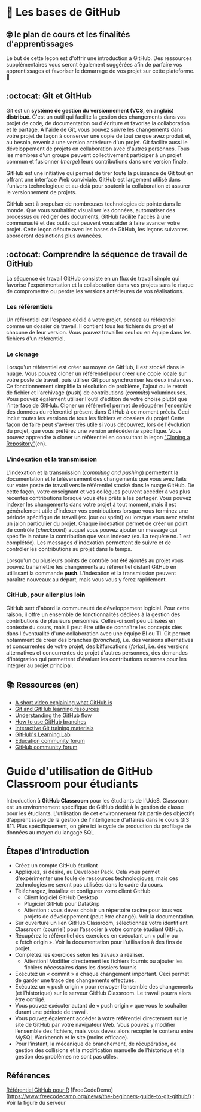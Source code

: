 # :wave: Les bases de GitHub

## 🤓 le plan de cours et les finalités d'apprentissages

Le but de cette leçon est d'offrir une introduction à GitHub. Des ressources supplémentaires vous seront également suggérées afin de parfaire vos apprentissages et favoriser le démarrage de vos projet sur cette plateforme. 🚀

## :octocat: Git et GitHub

Git est un **système de gestion du versionnement (VCS, en anglais) distribué**. C'est un outil qui facilite la gestion des changements dans vos projet de code, de documentation ou d'écriture et favorise la collaboration et le partage. À l'aide de Git, vous pouvez suivre les changements dans votre projet de façon à conserver une copie de tout ce que avez produit et, au besoin, revenir à une version antérieure d'un projet. Git facilite aussi le développement de projets en collaboration avec d'autres personnes. Tous les membres d'un groupe peuvent collectivement participer à un projet commun et fusionner (*merge*) leurs contributions dans une version finale.

GitHub est une initiative qui permet de tirer toute la puissance de Git tout en offrant une interface Web conviviale. GitHub est largement utilisé dans l'univers technologique et au-delà pour soutenir la collaboration et assurer le versionnement de projets.

GitHub sert à propulser de nombreuses technologies de pointe dans le monde. Que vous souhaitiez visualiser les données, automatiser des processus ou rédiger des documents, GitHub facilite l'accès à une communauté et des outils qui peuvent vous aider à faire avancer votre projet. Cette leçon débute avec les bases de GitHub, les leçons suivantes aborderont des notions plus avancées.

## :octocat: Comprendre la séquence de travail de GitHub

La séquence de travail GitHub consiste en un flux de travail simple qui favorise l'expérimentation et la collaboration dans vos projets sans le risque de compromettre ou perdre les versions antérieures de vos réalisations.

### Les référentiels

Un référentiel est l'espace dédié à votre projet, pensez au référentiel comme un dossier de travail. Il contient tous les fichiers du projet et chacune de leur version. Vous pouvez travailler seul ou en équipe dans les fichiers d'un référentiel.

### Le clonage

Lorsqu'un référentiel est créer au moyen de GitHub, il est stocké dans le nuage. Vous pouvez cloner un référentiel pour créer une copie locale sur votre poste de travail, puis utiliser Git pour synchroniser les deux instances. Ce fonctionnement simplifie la résolution de problème, l'ajout ou le retrait de fichier et l'archivage (*push*) de contributions (*commits*) volumineuses. Vous pouvez également utiliser l'outil d'édition de votre choise plutôt que l'interface de GitHub. Cloner un référentiel permet de récupérer l'ensemble des données du référentiel présent dans GitHub à ce moment précis. Ceci inclut toutes les versions de tous les fichiers et dossiers du projet! Cette façon de faire peut s'avérer très utile si vous découvrez, lors de l'évolution du projet, que vous préférez une version antécédente spécifique. Vous pouvez apprendre à cloner un référentiel en consultant la leçon ["Cloning a Repository"](https://docs.github.com/en/github/creating-cloning-and-archiving-repositories/cloning-a-repository)(en).

### L'indexation et la transmission

L'indexation et la transmission (*commiting and pushing*) permettent la documentation et le téléversement des changements que vous avez faits sur votre poste de travail vers le référentiel stocké dans le nuage GitHub. De cette façon, votre enseignant et vos collègues peuvent accéder à vos plus récentes contributions lorsque vous êtes prêts à les partager. Vous pouvez indexer les changements dans votre projet à tout moment, mais il est généralement utile d'indexer vos contributions lorsque vous terminez une période spécifique de travail (ex. jour ou sprint) ou lorsque vous avez atteint un jalon particulier du projet. Chaque indexation permet de créer un point de contrôle (*checkpoint*) auquel vous pouvez ajouter un message qui spécifie la nature la contribution que vous indexez (ex. La requête no. 1 est complétée). Les messages d'indexation permettent de suivre et de contrôler les contributions au projet dans le temps.

Lorsqu'un ou plusieurs points de contrôle ont été ajoutés au projet vous pouvez transmettre les changements au référentiel distant GitHub en utilissant la commande **push**. L'indexation et la transmission peuvent paraître nouveaux au départ, mais vous vous y ferez rapidement.

### GitHub, pour aller plus loin

GitHub sert d'abord la communauté de développement logiciel. Pour cette raison, il offre un ensemble de fonctionnalités dédiées à la gestion des contributions de plusieurs personnes. Celles-ci sont peu utilisées en contexte du cours, mais il peut être utile de connaître les concepts clés dans l'éventualité d'une collaboration avec une équipe BI ou TI. Git permet notamment de créer des branches (*branches*), i.e. des versions alternatives et concurrentes de votre projet, des biffurcations (*forks*), i.e. des versions alternatives et concurrentes de projet d'autres personnes, des demandes d'intégration qui permettent d'évaluer les contributions externes pour les intégrer au projet principal.

## 📚  Ressources (en)
* [A short video explaining what GitHub is](https://www.youtube.com/watch?v=w3jLJU7DT5E&feature=youtu.be) 
* [Git and GitHub learning resources](https://docs.github.com/en/github/getting-started-with-github/git-and-github-learning-resources) 
* [Understanding the GitHub flow](https://guides.github.com/introduction/flow/)
* [How to use GitHub branches](https://www.youtube.com/watch?v=H5GJfcp3p4Q&feature=youtu.be)
* [Interactive Git training materials](https://githubtraining.github.io/training-manual/#/01_getting_ready_for_class)
* [GitHub's Learning Lab](https://lab.github.com/)
* [Education community forum](https://education.github.community/)
* [GitHub community forum](https://github.community/)

# Guide d'utilisation de **GitHub Classroom** pour étudiants
Introduction à **GitHub Classroom** pour les étudiants de l'UdeS. Classroom est un environnement spécifique de GitHub dédié à la gestion de classe pour les étudiants. L'utilisation de cet environnement fait partie des objectifs d'apprentissage de la gestion de l'intelligence d'affaires dans le cours GIS 811. Plus spécifiquement, on gère ici le cycle de production du profilage de données au moyen du langage SQL.

## Étapes d'introduction
* Créez un compte GitHub étudiant
* Appliquez, si désiré, au Developer Pack. Cela vous permet d'expérimenter une foule de ressources technologiques, mais ces technologies ne seront pas utilisées dans le cadre du cours.
* Téléchargez, installez et configurez votre client GitHub
  * Client logiciel GitHub Desktop
  * Plugiciel GitHub pour DataGrip
  * Attention : vous devez choisir un répertoire racine pour tous vos projets de développement (peut être changé). Voir la documentation.
* Sur ouverture un lien GitHub Classroom, sélectionnez votre identifiant Classroom (courriel) pour l’associer à votre compte étudiant GitHub.
* Récupérez le référentiel des exercices en exécutant un « pull » ou « fetch origin ». Voir la documentation pour l’utilisation à des fins de projet.
* Complétez les exercices selon les travaux à réaliser. 
  * Attention! Modifier directement les fichiers fournis ou ajouter les fichiers nécessaires dans les dossiers fournis
* Exécutez un « commit » à chaque changement important. Ceci permet de garder une trace des changements effectués.
* Exécutez un « push origin » pour renvoyer l’ensemble des changements (et l’historique) sur le serveur GitHub Classroom. Le travail pourra alors être corrigé.
* Vous pouvez exécuter autant de « push origin » que vous le souhaiter durant une période de travail.
* Vous pouvez également accéder à votre référentiel directement sur le site de GitHub par votre navigateur Web. Vous pouvez y modifier l’ensemble des fichiers, mais vous devez alors recopier le contenu entre MySQL Workbench et le site (moins efficace).
* Pour l’instant, la mécanique de branchement, de récupération, de gestion des collisions et la modification manuelle de l’historique et la gestion des problèmes ne sont pas utiles.


## Références
[Référentiel GitHub pour R](https://github.com/jfiksel/github-classroom-for-students)
[FreeCodeDemo][https://www.freecodecamp.org/news/the-beginners-guide-to-git-github/) : Voir la figure du serveur
